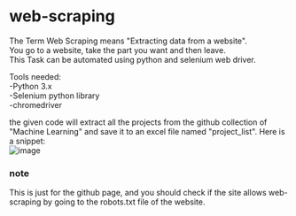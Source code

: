 # web-scraping

The Term Web Scraping means "Extracting data from a website".  
You go to a website, take the part you want and then leave.  
This Task can be automated using python and selenium web driver.

Tools needed:  
-Python 3.x  
-Selenium python library  
-chromedriver  

the given code will extract all the projects from the github collection of "Machine Learning" and save it to an excel file named "project_list".
Here is a snippet:  
![image](https://github.com/user-attachments/assets/143f5912-9eb5-470a-b50b-563e0c368547)

### note
This is just for the github page, and you should check if the site allows web-scraping by going to the robots.txt file of the website.
